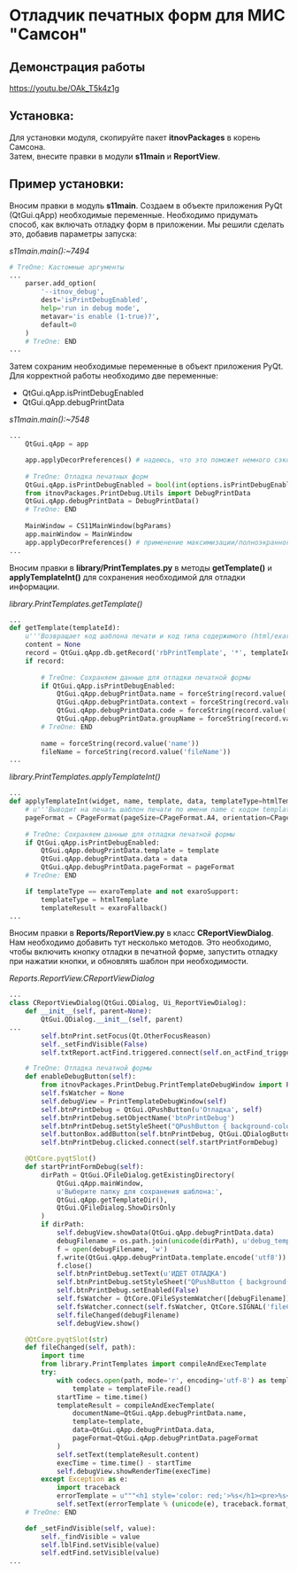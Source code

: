 # Отладчик печатных форм для МИС "Самсон"
## Демонстрация работы
https://youtu.be/OAk_T5k4z1g

## Установка:
Для установки модуля, скопируйте пакет **itnovPackages** в корень Самсона.  
Затем, внесите правки в модули **s11main** и **ReportView**.

## Пример установки:
Вносим правки в модуль **s11main**. Создаем в объекте приложения PyQt (QtGui.qApp) необходимые переменные.
Необходимо придумать способ, как включать отладку форм в приложении. Мы решили сделать это, добавив параметры запуска:

_s11main.main():~7494_
```python
# TreOne: Кастомные аргументы
...
    parser.add_option(
        '--itnov_debug',
        dest='isPrintDebugEnabled',
        help='run in debug mode',
        metavar='is enable (1-true)?',
        default=0
    )
    # TreOne: END
...
```

Затем сохраним необходимые переменные в объект приложения PyQt. Для корректной работы необходимо две переменные:
 - QtGui.qApp.isPrintDebugEnabled
 - QtGui.qApp.debugPrintData

_s11main.main():~7548_
```python
...
    QtGui.qApp = app

    app.applyDecorPreferences() # надеюсь, что это поможет немного сэкономить при создании гл.окна
	
    # TreOne: Отладка печатных форм
    QtGui.qApp.isPrintDebugEnabled = bool(int(options.isPrintDebugEnabled))
    from itnovPackages.PrintDebug.Utils import DebugPrintData
    QtGui.qApp.debugPrintData = DebugPrintData()
    # TreOne: END
	
    MainWindow = CS11MainWindow(bgParams)
    app.mainWindow = MainWindow
    app.applyDecorPreferences() # применение максимизации/полноэкранного режима к главному окну
...
```

Вносим правки в **library/PrintTemplates.py** в методы **getTemplate()** и **applyTemplateInt()** для сохранения необходимой для отладки информации.

_library.PrintTemplates.getTemplate()_
```python
...
def getTemplate(templateId):
    u'''Возвращает код шаблона печати и код типа содержимого (html/exaro/svg).'''
    content = None
    record = QtGui.qApp.db.getRecord('rbPrintTemplate', '*', templateId)
    if record:
	
        # TreOne: Сохраняем данные для отладки печатной формы
        if QtGui.qApp.isPrintDebugEnabled:
            QtGui.qApp.debugPrintData.name = forceString(record.value('name'))
            QtGui.qApp.debugPrintData.context = forceString(record.value('context'))
            QtGui.qApp.debugPrintData.code = forceString(record.value('code'))
            QtGui.qApp.debugPrintData.groupName = forceString(record.value('groupName'))
        # TreOne: END
		
        name = forceString(record.value('name'))
        fileName = forceString(record.value('fileName'))
...
```

_library.PrintTemplates.applyTemplateInt()_
```python
...
def applyTemplateInt(widget, name, template, data, templateType=htmlTemplate, fromWidget=None, signAndAttachHandler=None):
    # u'''Выводит на печать шаблон печати по имени name с кодом template и данными data'''
    pageFormat = CPageFormat(pageSize=CPageFormat.A4, orientation=CPageFormat.Portrait, leftMargin=5, topMargin=5, rightMargin=5,  bottomMargin=5)
    
	# TreOne: Сохраняем данные для отладки печатной формы
    if QtGui.qApp.isPrintDebugEnabled:
        QtGui.qApp.debugPrintData.template = template
        QtGui.qApp.debugPrintData.data = data
        QtGui.qApp.debugPrintData.pageFormat = pageFormat
    # TreOne: END

    if templateType == exaroTemplate and not exaroSupport:
        templateType = htmlTemplate
        templateResult = exaroFallback()
...
```


Вносим правки в **Reports/ReportView.py** в класс **CReportViewDialog**. Нам необходимо добавить тут несколько методов.
Это необходимо, чтобы включить кнопку отладки в печатной форме, запустить отладку при нажатии кнопки, и обновлять шаблон при необходимости.

_Reports.ReportView.CReportViewDialog_
```python
...
class CReportViewDialog(QtGui.QDialog, Ui_ReportViewDialog):
    def __init__(self, parent=None):
        QtGui.QDialog.__init__(self, parent)
...
        self.btnPrint.setFocus(Qt.OtherFocusReason)
        self._setFindVisible(False)
        self.txtReport.actFind.triggered.connect(self.on_actFind_triggered)

    # TreOne: Отладка печатной формы
    def enableDebugButton(self):
        from itnovPackages.PrintDebug.PrintTemplateDebugWindow import PrintTemplateDebugWindow
        self.fsWatcher = None
        self.debugView = PrintTemplateDebugWindow(self)
        self.btnPrintDebug = QtGui.QPushButton(u'Отладка', self)
        self.btnPrintDebug.setObjectName('btnPrintDebug')
        self.btnPrintDebug.setStyleSheet("QPushButton { background-color: #fff3c4 }")
        self.buttonBox.addButton(self.btnPrintDebug, QtGui.QDialogButtonBox.ActionRole)
        self.btnPrintDebug.clicked.connect(self.startPrintFormDebug)

    @QtCore.pyqtSlot()
    def startPrintFormDebug(self):
        dirPath = QtGui.QFileDialog.getExistingDirectory(
            QtGui.qApp.mainWindow,
            u'Выберите папку для сохранения шаблона:',
            QtGui.qApp.getTemplateDir(),
            QtGui.QFileDialog.ShowDirsOnly
        )
        if dirPath:
            self.debugView.showData(QtGui.qApp.debugPrintData.data)
            debugFilename = os.path.join(unicode(dirPath), u'debug_template.html')
            f = open(debugFilename, 'w')
            f.write(QtGui.qApp.debugPrintData.template.encode('utf8'))
            f.close()
            self.btnPrintDebug.setText(u'ИДЕТ ОТЛАДКА')
            self.btnPrintDebug.setStyleSheet("QPushButton { background-color: #ffcfc4 }")
            self.btnPrintDebug.setEnabled(False)
            self.fsWatcher = QtCore.QFileSystemWatcher([debugFilename])
            self.fsWatcher.connect(self.fsWatcher, QtCore.SIGNAL('fileChanged(QString)'), self.fileChanged)
            self.fileChanged(debugFilename)
            self.debugView.show()

    @QtCore.pyqtSlot(str)
    def fileChanged(self, path):
        import time
        from library.PrintTemplates import compileAndExecTemplate
        try:
            with codecs.open(path, mode='r', encoding='utf-8') as templateFile:
                template = templateFile.read()
            startTime = time.time()
            templateResult = compileAndExecTemplate(
                documentName=QtGui.qApp.debugPrintData.name,
                template=template,
                data=QtGui.qApp.debugPrintData.data,
                pageFormat=QtGui.qApp.debugPrintData.pageFormat
            )
            self.setText(templateResult.content)
            execTime = time.time() - startTime
            self.debugView.showRenderTime(execTime)
        except Exception as e:
            import traceback
            errorTemplate = u"""<h1 style='color: red;'>%s</h1><pre>%s</pre>"""
            self.setText(errorTemplate % (unicode(e), traceback.format_exc()))
    # TreOne: END

    def _setFindVisible(self, value):
        self._findVisible = value
        self.lblFind.setVisible(value)
        self.edtFind.setVisible(value)
...
```
